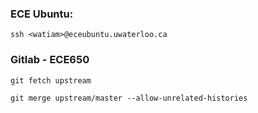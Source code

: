 ### ECE Ubuntu:

```
ssh <watiam>@eceubuntu.uwaterloo.ca
```

### Gitlab - ECE650
```
git fetch upstream
```

```
git merge upstream/master --allow-unrelated-histories
```
